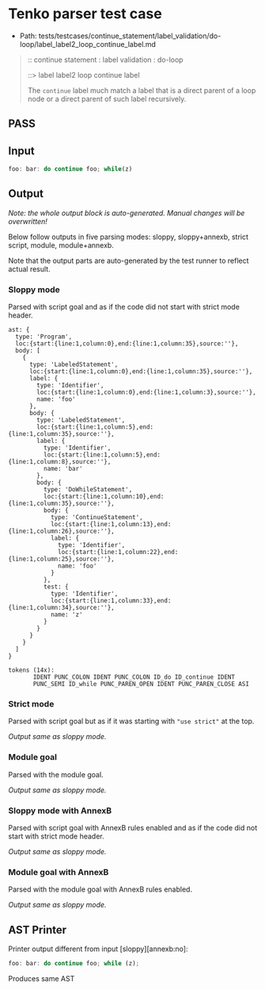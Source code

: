 # Tenko parser test case

- Path: tests/testcases/continue_statement/label_validation/do-loop/label_label2_loop_continue_label.md

> :: continue statement : label validation : do-loop
>
> ::> label label2 loop continue label
>
> The `continue` label much match a label that is a direct parent of a loop node or a direct parent of such label recursively.

## PASS

## Input

`````js
foo: bar: do continue foo; while(z)
`````

## Output

_Note: the whole output block is auto-generated. Manual changes will be overwritten!_

Below follow outputs in five parsing modes: sloppy, sloppy+annexb, strict script, module, module+annexb.

Note that the output parts are auto-generated by the test runner to reflect actual result.

### Sloppy mode

Parsed with script goal and as if the code did not start with strict mode header.

`````
ast: {
  type: 'Program',
  loc:{start:{line:1,column:0},end:{line:1,column:35},source:''},
  body: [
    {
      type: 'LabeledStatement',
      loc:{start:{line:1,column:0},end:{line:1,column:35},source:''},
      label: {
        type: 'Identifier',
        loc:{start:{line:1,column:0},end:{line:1,column:3},source:''},
        name: 'foo'
      },
      body: {
        type: 'LabeledStatement',
        loc:{start:{line:1,column:5},end:{line:1,column:35},source:''},
        label: {
          type: 'Identifier',
          loc:{start:{line:1,column:5},end:{line:1,column:8},source:''},
          name: 'bar'
        },
        body: {
          type: 'DoWhileStatement',
          loc:{start:{line:1,column:10},end:{line:1,column:35},source:''},
          body: {
            type: 'ContinueStatement',
            loc:{start:{line:1,column:13},end:{line:1,column:26},source:''},
            label: {
              type: 'Identifier',
              loc:{start:{line:1,column:22},end:{line:1,column:25},source:''},
              name: 'foo'
            }
          },
          test: {
            type: 'Identifier',
            loc:{start:{line:1,column:33},end:{line:1,column:34},source:''},
            name: 'z'
          }
        }
      }
    }
  ]
}

tokens (14x):
       IDENT PUNC_COLON IDENT PUNC_COLON ID_do ID_continue IDENT
       PUNC_SEMI ID_while PUNC_PAREN_OPEN IDENT PUNC_PAREN_CLOSE ASI
`````

### Strict mode

Parsed with script goal but as if it was starting with `"use strict"` at the top.

_Output same as sloppy mode._

### Module goal

Parsed with the module goal.

_Output same as sloppy mode._

### Sloppy mode with AnnexB

Parsed with script goal with AnnexB rules enabled and as if the code did not start with strict mode header.

_Output same as sloppy mode._

### Module goal with AnnexB

Parsed with the module goal with AnnexB rules enabled.

_Output same as sloppy mode._

## AST Printer

Printer output different from input [sloppy][annexb:no]:

````js
foo: bar: do continue foo; while (z);
````

Produces same AST
